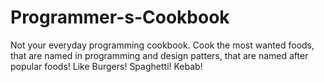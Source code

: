 # Programmer-s-Cookbook
Not your everyday programming cookbook. Cook the most wanted foods, that are named in programming and design patters, that are named after popular foods! Like Burgers! Spaghetti! Kebab!
